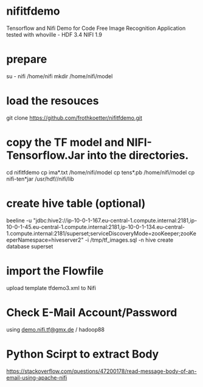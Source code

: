 # nifitfdemo
Tensorflow and Nifi Demo for Code Free Image Recognition Application
tested with whoville - HDF 3.4 NIFI 1.9

# prepare
su - nifi
/home/nifi
mkdir /home/nifi/model

# load the resouces
git clone https://github.com/frothkoetter/nifitfdemo.git

# copy the TF model and NIFI-Tensorflow.Jar into the directories.
cd nifitfdemo
cp ima*.txt /home/nifi/model 
cp tens*.pb /home/nifi/model
cp nifi-ten*jar /usr/hdf/<version>/nifi/lib

# create hive table (optional)
beeline -u "jdbc:hive2://ip-10-0-1-167.eu-central-1.compute.internal:2181,ip-10-0-1-45.eu-central-1.compute.internal:2181,ip-10-0-1-134.eu-central-1.compute.internal:2181/superset;serviceDiscoveryMode=zooKeeper;zooKeeperNamespace=hiveserver2" -i /tmp/tf_images.sql -n hive
create database superset

# import the Flowfile 
upload template tfdemo3.xml to Nifi

# Check E-Mail Account/Password 
using demo.nifi.tf@gmx.de / hadoop88

# Python Scirpt to extract Body 
https://stackoverflow.com/questions/47200178/read-message-body-of-an-email-using-apache-nifi
